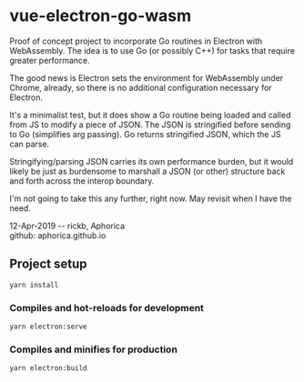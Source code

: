 # vue-electron-go-wasm

Proof of concept project to incorporate Go routines in Electron
with WebAssembly.  The idea is to use Go (or possibly C++)
for tasks that require greater performance.

The good news is Electron sets the environment for WebAssembly
under Chrome, already, so there is no additional configuration
necessary for Electron.

It's a minimalist test, but it does show a Go routine being loaded
and called from JS to modify a piece of JSON.  The JSON is stringified
before sending to Go (simplifies arg passing).  Go returns stringified
JSON, which the JS can parse.

Stringifying/parsing JSON carries its own performance burden, but
it would likely be just as burdensome to marshall a JSON (or other)
structure back and forth across the interop boundary.

I'm not going to take this any further, right now.  May revisit
when I have the need.

12-Apr-2019 -- rickb, Aphorica<br/>
github: aphorica.github.io

## Project setup
```
yarn install
```

### Compiles and hot-reloads for development
```
yarn electron:serve
```

### Compiles and minifies for production
```
yarn electron:build
```

